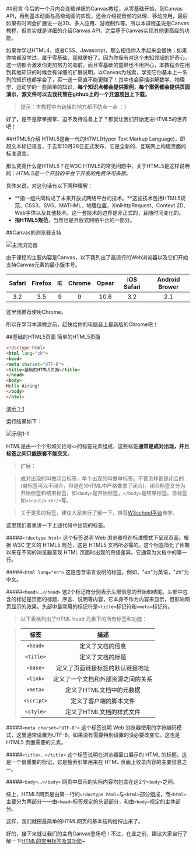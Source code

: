 ##前言
今后的一个月内会连载详细的Canvas教程，从零基础开始，到Canvas API，再到基本动画与高级动画的实现，还会介绍视音频的处理、移动应用，最后如果有时间会扩展说一说3D、多人应用、游戏制作等。所以本课程虽说是Canvas教程，但其实就是详细的介绍Canvas API，之后基于Canvas实现其他更高级的功能。

如果你学过HTML4，或者CSS、Javascript，那么相信你入手起来会很快；如果你啥都没学过，属于零基础，那就更好了。因为你保有对这个未知领域的好奇心，这一切都会激发你更加努力的向前。而且零基础的童鞋也不用担心，本教程会在用到其他知识的时候会有详细的扩展说明，以Canvas为线索，学完它你基本上一系列的知识也都学会了，买一送一简直不能更赚了！其中也会穿插讲解数学、物理学、运动学的一些简单的知识，**每个知识点都会提供案例，每个案例都会提供页面演示，源文件可以去我托管在github上的一个[开源项目](http://github.com/airingursb/canvas)上下载。**

> 提示：本教程中有链接的地方都不妨点一点 ：）

好了，是不是摩拳擦掌、迫不及待准备上了？那就让我们开始走进HTML5的世界吧！

##HTML5介绍
HTML5是新一代的HTML(Hyper Text Markup Language)，即超文本标记语言，于去年10月28日正式发布，它是全新的、互联网上构建页面的标准语言。

那么究竟什么是HTML5？在W3C HTML5的常见问题中，关于HTML5是这样说明的：*HTML5是一个开放的平台下开发的免费许可条款。*

具体来说，对这句话有以下两种理解：
* **指一组共同构成了未来开放式网络平台的技术。**这些技术包括HTML5规范、CSS3、SVG、MATHML、地理位置、XmlHttpRequest、Context 2D、Web字体以及其他技术。这一套技术的边界是非正式的，且随时间变化的。
* **指HTML5规范**，当然也是开放式网络平台的一部分。

##Canvas的浏览器支持

![主流浏览器](http://7xkcl8.com1.z0.glb.clouddn.com/edu1-2.jpg)

由于课程的主要内容是Canvas，以下我列出了最流行的Web浏览器以及它们开始支持Canvas元素的最小版本号。

|Safari|Firefox|IE|Chrome|Opear|iOS Safari|Android Brower|
|:--:|:--:|:--:|:--:|:--:|:--:|:--:|
|3.2|3.5|9|9|10.6|3.2|2.1|

这里我推荐使用Chrome。

所以在学习本课程之前，赶快给你的电脑装上最新版的Chrome吧！

##基础的HTML5页面
简单的HTML5页面
```HTML
<!doctype html>
<html lang="zh">
<head>
<meta charset="UTF-8">
<title>基础的HTML5页面</title> 
</head>
<body>
Hello Airing! 
</body> 
</html>
```
[演示 1-1](http://airingursb.github.io/canvas/Canvas/1/1-1.html)

运行结果如下：

![示例1-1](http://7xkcl8.com1.z0.glb.clouddn.com/edu1-1.png-html.jpg)

HTML是由一个个形如尖括号`<>`的标签元素组成，这些标签**通常是成对出现，并且标签之间只能嵌套不能交叉**。

> 扩展：

> 成对出现的叫做闭合标签，单个出现的叫做单标签。不管怎样都是闭合的(单标签可以不闭合，但是在XHTML中严格要求了闭合)。闭合标签又分为开始标签和结束标签，如`<body>`是开始标签，`</body>`是结束标签。自标签如`<input/>` `<br/>`等。

> 关于更多的标签，建议大家自行了解一下。推荐[W3school平台](http://www.w3school.com.cn)自学。

这里我们着重讲一下上述代码中出现的标签。

#####`<!doctype html>`
这个标签说明 Web 浏览器将在标准模式下呈现页面。根据 W3C 定义的 HTML5 规范，这是 HTML5 文档所必需的。这个标签简化了长期以来在不同的浏览器呈现 HTML 页面时出现的奇怪差异。它通常为文档中的第一行。

#####`<html lang="en">`
这是包含语言说明的<html>标签，例如，"en"为英语，"zh"为中文。

#####`<head>`...`</head>`
这2个标记符分别表示头部信息的开始和结尾。头部中包含的标记是页面的标题、序言、说明等内容，它本身不作为内容来显示，但影响网页显示的效果。头部中最常用的标记符是`<title>`标记符和`<meta>`标记符。

> 以下表格列出了HTML head 元素下的所有标签和功能：

> |标签|描述|
> |:--:|:--:|
> |`<head>`|定义了文档的信息|
> |`<title>`|定义了文档的标题|
> |`<base>`|定义了页面链接标签的默认链接地址|
> |`<link>`|定义了一个文档和外部资源之间的关系|
> |`<meta>`|定义了HTML文档中的元数据|
> |`<script>`|定义了客户端的脚本文件|
> |`<style>`|定义了HTML文档的样式文件|

#####`<meta charset="UTF-8">`
这个标签说明 Web 浏览器使用的字符编码模式，这里通常设置为UTF-8。如果没有需要特别设置的没必要改变它。这也是 HTML5 页面需要的元素。

#####`<title>`...`</title>`
这个标签说明在浏览器窗口展示的 HTML 的标题。这是一个很重要的标记，它是搜索引擎用来在 HTML 页面上收录内容的主要信息之一。

#####`<body>`...`</body>`
网页中显示的实际内容均包含在这2个`<body>`之间。

综上，HTML5网页是由第一行的`<!doctype html>`与`<html>`部分组成，而`<html>`主要分为两部分——由`<head>`标签规定的头部部分，和由`<body>`规定的主体部分。

这样，我们就把最简单的HTML网页的基本结构给捋出来了。

好的，接下来就让我们的主角Canvas登场吧！不过，在此之前，建议大家自行了解一下[HTML的常用标签及其功能](http://www.w3school.com.cn/html/index.asp)~